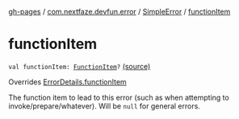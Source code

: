 [gh-pages](../../index.md) / [com.nextfaze.devfun.error](../index.md) / [SimpleError](index.md) / [functionItem](./function-item.md)

# functionItem

`val functionItem: `[`FunctionItem`](../../com.nextfaze.devfun.core/-function-item/index.md)`?` [(source)](https://github.com/NextFaze/dev-fun/tree/master/devfun/src/main/java/com/nextfaze/devfun/error/Handler.kt#L50)

Overrides [ErrorDetails.functionItem](../-error-details/function-item.md)

The function item to lead to this error (such as when attempting to invoke/prepare/whatever). Will be `null` for general errors.

